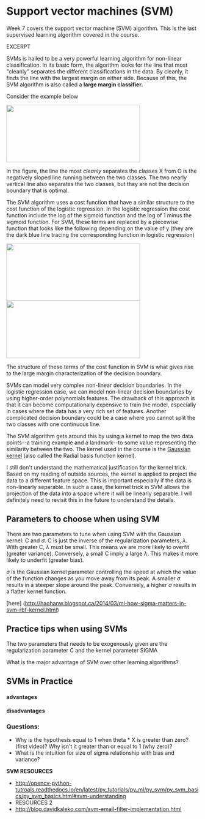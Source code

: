 
# Support vector machines (SVM)

Week 7 covers the support vector machine (SVM) algorithm. This is the last supervised learning algorithm covered in the course.

EXCERPT

SVMs is hailed to be a very powerful learning algorithm for non-linear classification. In its basic form, the algorithm looks for the line that most "cleanly" separates the different classifications in the data. By cleanly, it finds the line with the largest margin on either side. Because of this, the SVM algorithm is also called a **large margin classifier**.

Consider the example below

<a href="{{site.url}}/img/wk7_8.png">
<img src="{{site.url}}/img/wk7_8.png" width="350" height="150"/>
</a>

In the figure, the line the most *cleanly* separates the classes X from O is the negatively sloped line running between the two classes. The two nearly vertical line also separates the two classes, but they are not the decision boundary that is optimal.

The SVM algorithm uses a cost function that have a similar structure to the cost function of the logistic regression. In the logistic regression the cost function include the log of the sigmoid function and the log of 1 minus the sigmoid function. For SVM, these terms are replaced by a piecewise function that looks like the following depending on the value of y (they are the dark blue line tracing the corresponding function in logistic regression)

<a href="{{site.url}}/img/wk7_2.png">
<img src="{{site.url}}/img/wk7_2.png" width="350" height="150"/>
</a>

<a href="{{site.url}}/img/wk7_3.png">
<img src="{{site.url}}/img/wk7_3.png" width="350" height="150"/>
</a>

The structure of these terms of the cost function in SVM is what gives rise to the large margin characterization of the decision boundary.

SVMs can model very complex non-linear decision boundaries. In the logistic regression case, we can model non-linear decision boundaries by using higher-order polynomials features. The drawback of this approach is that it can become computationally expensive to train the model, especially in cases where the data has a very rich set of features. Another complicated decision boundary could be a case where you cannot split the two classes with one continuous line.

The SVM algorithm gets around this by using a kernel to map the two data points--a training example and a landmark--to some value representing the similarity between the two. The kernel used in the course is the [Gaussian kernel](https://en.wikipedia.org/wiki/Radial_basis_function_kernel) (also called the Radial basis function kernel).

I still don't understand the mathematical justification for the kernel trick. Based on my reading of outside sources, the kernel is applied to project the data to a different feature space. This is important especially if the data is non-linearly separable. In such a case, the kernel trick in SVM allows the projection of the data into a space where it will be linearly separable. I will definitely need to revisit this in the future to understand the details.

## Parameters to choose when using SVM

There are two parameters to tune when using SVM with the Gaussian kernel: C and $\sigma$. C is just the inverse of the regularization parameters, $\lambda$. With greater C, $\lambda$ must be small. This means we are more likely to overfit (greater variance). Conversely, a small C imply a large $\lambda$. This makes it more likely to underfit (greater bias).

$\sigma$ is the Gaussian kernel parameter controlling the speed at which the value of the function changes as you move away from its peak. A smaller $\sigma$ results in a steeper slope around the peak. Conversely, a higher $\sigma$ results in a flatter kernel function. 

[here] (http://haohanw.blogspot.ca/2014/03/ml-how-sigma-matters-in-svm-rbf-kernel.html)

## Practice tips when using SVMs



The two parameters that needs to be exogenously given are the regularization parameter C and the kernel parameter SIGMA




What is the major advantage of SVM over other learning algorithms?

## SVMs in Practice

#### advantages

#### disadvantages



### Questions:
- Why is the hypothesis equal to 1 when theta * X is greater than zero? (first video)? Why isn't it greater than or equal to 1 (why zero)?
- What is the intuition for size of sigma relationship with bias and variance?

**SVM RESOURCES**
* http://opencv-python-tutroals.readthedocs.io/en/latest/py_tutorials/py_ml/py_svm/py_svm_basics/py_svm_basics.html#svm-understanding
* RESOURCES 2
* http://blog.davidkaleko.com/svm-email-filter-implementation.html